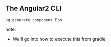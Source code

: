 ## The Angular2 CLI

`ng generate component Foo`

note:
- We'll go into how to execute this from gradle